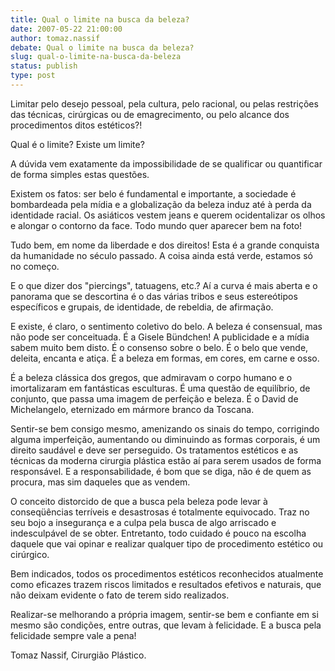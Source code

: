 ```yaml
---
title: Qual o limite na busca da beleza?
date: 2007-05-22 21:00:00
author: tomaz.nassif
debate: Qual o limite na busca da beleza?
slug: qual-o-limite-na-busca-da-beleza
status: publish 
type: post
---
```


Limitar pelo desejo pessoal, pela cultura, pelo racional, ou pelas restrições das técnicas, cirúrgicas ou de emagrecimento, ou pelo alcance dos procedimentos ditos estéticos?!  
  
Qual é o limite? Existe um limite?  
  
A dúvida vem exatamente da impossibilidade de se qualificar ou quantificar de forma simples estas questões.  
  
Existem os fatos: ser belo é fundamental e importante, a sociedade é bombardeada pela mídia e a globalização da beleza induz até à perda da identidade racial. Os asiáticos vestem jeans e querem ocidentalizar os olhos e alongar o contorno da face. Todo mundo quer aparecer bem na foto!  
  
Tudo bem, em nome da liberdade e dos direitos! Esta é a grande conquista da humanidade no século passado. A coisa ainda está verde, estamos só no começo.  
  
E o que dizer dos "piercings", tatuagens, etc.? Aí a curva é mais aberta e o panorama que se descortina é o das várias tribos e seus estereótipos específicos e grupais, de identidade, de rebeldia, de afirmação.  
  
E existe, é claro, o sentimento coletivo do belo. A beleza é consensual, mas não pode ser conceituada. É a Gisele Bündchen! A publicidade e a mídia sabem muito bem disto. É o consenso sobre o belo. É o belo que vende, deleita, encanta e atiça. É a beleza em formas, em cores, em carne e osso.  
  
É a beleza clássica dos gregos, que admiravam o corpo humano e o imortalizaram em fantásticas esculturas. É uma questão de equilíbrio, de conjunto, que passa uma imagem de perfeição e beleza. É o David de Michelangelo, eternizado em mármore branco da Toscana.  
  
Sentir-se bem consigo mesmo, amenizando os sinais do tempo, corrigindo alguma imperfeição, aumentando ou diminuindo as formas corporais, é um direito saudável e deve ser perseguido. Os tratamentos estéticos e as técnicas da moderna cirurgia plástica estão aí para serem usados de forma responsável. E a responsabilidade, é bom que se diga, não é de quem as procura, mas sim daqueles que as vendem.   
  
O conceito distorcido de que a busca pela beleza pode levar à conseqüências terríveis e desastrosas é totalmente equivocado. Traz no seu bojo a insegurança e a culpa pela busca de algo arriscado e indesculpável de se obter. Entretanto, todo cuidado é pouco na escolha daquele que vai opinar e realizar qualquer tipo de procedimento estético ou cirúrgico.  
  
Bem indicados, todos os procedimentos estéticos reconhecidos atualmente como eficazes trazem riscos limitados e resultados efetivos e naturais, que não deixam evidente o fato de terem sido realizados.   
  
Realizar-se melhorando a própria imagem, sentir-se bem e confiante em si mesmo são condições, entre outras, que levam à felicidade. E a busca pela felicidade sempre vale a pena!  
  
Tomaz Nassif, Cirurgião Plástico.

